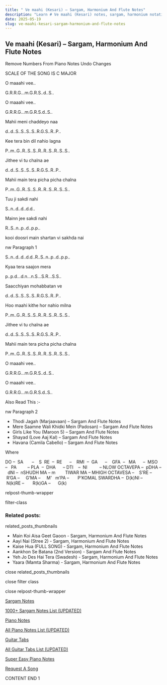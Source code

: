 ```yaml
---
title: " Ve maahi (Kesari) – Sargam, Harmonium And Flute Notes"
description: "Learn # Ve maahi (Kesari) notes, sargam, harmonium notations and flute notes. Easy step-by-step tutorial for beginners."
date: 2025-05-19
slug: ve-maahi-kesari-sargam-harmonium-and-flute-notes
---
```


## Ve maahi (Kesari) – Sargam, Harmonium And Flute Notes

Remove Numbers From Piano Notes
Undo Changes

SCALE OF THE SONG IS C MAJOR

O maaahi vee..

G.R.R.G…m.G.R.S..d..S..

O maaahi vee..

G.R.R.G…m.G.R.S.d..S..

Mahii meni chaddeyo naa

d..d..S..S..S..S..R.G.S..R..P..

Kee tera bin dil nahio lagna

P..m..G..R..S..S..R..R..S..R..S..S..

Jithee vi tu chalna ae

d..d..S..S..S..S..R.G.S..R..P..

Mahii main tera picha picha chalna

P..m..G..R..S..S..R..R..S..R..S..S..

Tuu ji sakdi nahi

S..n..d..d..d.d..

Mainn jee sakdi nahi

R..S..n..p..d..p.p..

kooi doosri main shartan vi sakhda nai

nw Paragraph 1

S..n..d..d..d.d..R..S..n..p..d..p.p..

Kyaa tera saajon mera

p..p.d…d.n…n.S…S.R…S.S..

Saacchiyan mohabbatan ve

d..d..S..S..S..S..R.G.S..R..P..

Hoo maahi kithe hor nahio milna

P..m..G..R..S..S..R..R..S..R..S..S..

Jithee vi tu chalna ae

d..d..S..S..S..S..R.G.S..R..P..

Mahii main tera picha picha chalna

P..m..G..R..S..S..R..R..S..R..S..S..

O maaahi vee..

G.R.R.G…m.G.R.S..d..S..

O maaahi vee..

G.R.R.G…m.G.R.S.d..S..

Also Read This :-

nw Paragraph 2

- Thodi Jagah (Marjaavaan) – Sargam And Flute Notes
- Mere Saamne Wali Khidki Mein (Padosan) – Sargam And Flute Notes
- Girls Like You (Maroon 5) – Sargam And Flute Notes
- Shayad (Love Aaj Kal) – Sargam And Flute Notes
- Havana (Camila Cabello) – Sargam And Flute Notes

Where

DO –  SA       –    S  RE  –  RE      –    RMI  –  GA      –    GFA  –   MA      –  MSO  –   PA         – PLA  –  DHA      – DTI    –  NI          – NLOW OCTAVEPA –  pDHA –  dNI –  nSHUDH MA – m        TIWAR MA – MHIGH OCTAVESA –    S’RE –     R’GA –     G’MA –     M’   m’PA –       P’KOMAL SWARDHA –  D(k)NI –       N(k)RE –       R(k)GA –      G(k)

relpost-thumb-wrapper

filter-class

### Related posts:

related_posts_thumbnails

- Main Koi Aisa Geet Gaoon - Sargam, Harmonium And Flute Notes
- Aayi Nai (Stree 2) - Sargam, Harmonium And Flute Notes
- Kaise Hua (FULL SONG) - Sargam, Harmonium And Flute Notes
- Aankhon Se Batana (2nd Version) - Sargam And Flute Notes
- Yeh Jo Des Hai Tera (Swadesh) - Sargam, Harmonium And Flute Notes
- Yaara (Mamta Sharma) - Sargam, Harmonium And Flute Notes

close related_posts_thumbnails

close filter class

close relpost-thumb-wrapper

[Sargam Notes](/sargam-notes.html)

[1000+ Sargam Notes List (UPDATED)](/all-songs-list-sargam-notes.html)

[Piano Notes](/piano-notes.html)

[All Piano Notes List (UPDATED)](/all-songs-list-piano-notes.html)

[Guitar Tabs](/guitar-tabs.html)

[All Guitar Tabs List (UPDATED)](/all-songs-list-guitar-tabs.html)

[Super Easy Piano Notes](https://studywall.in/)

[Request A Song](/request-a-song.html)

CONTENT END 1
